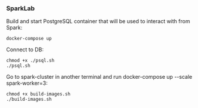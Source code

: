 ### SparkLab

Build and start PostgreSQL container that will be used to interact with from Spark:
```
docker-compose up
```

Connect to DB: 
```
chmod +x ./psql.sh
./psql.sh
```


Go to spark-cluster in another terminal and run docker-compose up --scale spark-worker=3:
```
chmod +x build-images.sh
./build-images.sh
```